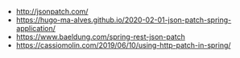 * http://jsonpatch.com/
* https://hugo-ma-alves.github.io/2020-02-01-json-patch-spring-application/
* https://www.baeldung.com/spring-rest-json-patch
* https://cassiomolin.com/2019/06/10/using-http-patch-in-spring/
